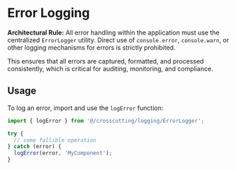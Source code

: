 # Error Logging

**Architectural Rule:** All error handling within the application must use the centralized `ErrorLogger` utility. Direct use of `console.error`, `console.warn`, or other logging mechanisms for errors is strictly prohibited.

This ensures that all errors are captured, formatted, and processed consistently, which is critical for auditing, monitoring, and compliance.

## Usage

To log an error, import and use the `logError` function:

```typescript
import { logError } from '@/crosscutting/logging/ErrorLogger';

try {
  // some fallible operation
} catch (error) {
  logError(error, 'MyComponent');
}
```
